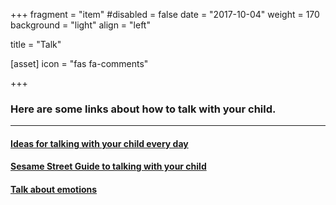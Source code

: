 +++
fragment = "item"
#disabled = false
date = "2017-10-04"
weight = 170
background = "light"
align = "left"

title = "Talk"

[asset]
  icon = "fas fa-comments"

+++

### Here are some links about how to talk with your child.
  
*****
  
#### [Ideas for talking with your child every day](http://www.q4kidz.org/)  
  
#### [Sesame Street Guide to talking with your child](http://www.talkingisteaching.org/)  
  
#### [Talk about emotions](http://www.cbc.ca/parents/shows/view/the_adventures_of_napkin_man)    